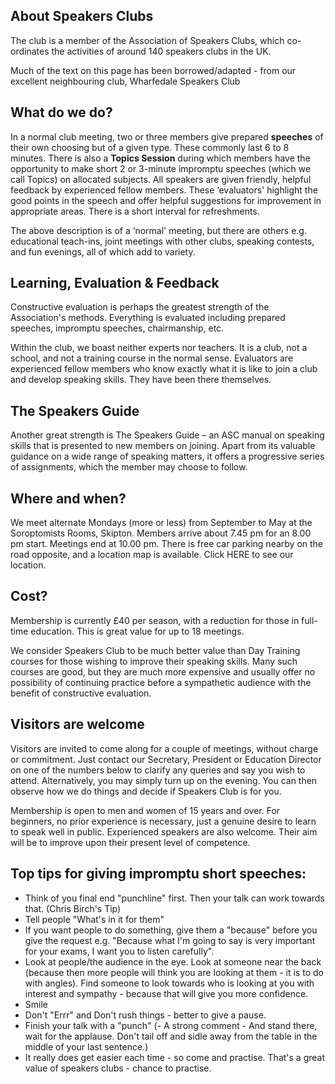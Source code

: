 ## About Speakers Clubs

The club is a member of the Association of Speakers Clubs, which co-ordinates the activities of around 140 speakers clubs in the UK.

Much of the text on this page has been borrowed/adapted - from our excellent neighbouring club, Wharfedale Speakers Club

## What do we do?

In a normal club meeting, two or three members give prepared **speeches** of their own choosing but of a given type. These commonly last 6 to 8 minutes. There is also a **Topics Session** during which members have the opportunity to make short 2 or 3-minute impromptu speeches (which we call Topics) on allocated subjects. All speakers are given friendly, helpful feedback by experienced fellow members. These ‘evaluators' highlight the good points in the speech and offer helpful suggestions for improvement in appropriate areas. There is a short interval for refreshments.

The above description is of a ‘normal' meeting, but there are others e.g. educational teach-ins, joint meetings with other clubs, speaking contests, and fun evenings, all of which add to variety.

## Learning, Evaluation & Feedback

Constructive evaluation is perhaps the greatest strength of the Association's methods. Everything is evaluated including prepared speeches, impromptu speeches, chairmanship, etc.

Within the club, we boast neither experts nor teachers. It is a club, not a school, and not a training course in the normal sense. Evaluators are experienced fellow members who know exactly what it is like to join a club and develop speaking skills. They have been there themselves.

## The Speakers Guide

Another great strength is The Speakers Guide – an ASC manual on speaking skills that is presented to new members on joining. Apart from its valuable guidance on a wide range of speaking matters, it offers a progressive series of assignments, which the member may choose to follow.

## Where and when?

We meet alternate Mondays (more or less) from September to May at the Soroptomists Rooms, Skipton. Members arrive about 7.45 pm for an 8.00 pm start. Meetings end at 10.00 pm. There is free car parking nearby on the road opposite, and a location map is available. Click HERE to see our location.

## Cost?

Membership is currently £40 per season, with a reduction for those in full-time education. This is great value for up to 18 meetings.

We consider Speakers Club to be much better value than Day Training courses for those wishing to improve their speaking skills. Many such courses are good, but they are much more expensive and usually offer no possibility of continuing practice before a sympathetic audience with the benefit of constructive evaluation.

## Visitors are welcome

Visitors are invited to come along for a couple of meetings, without charge or commitment. Just contact our Secretary, President or Education Director on one of the numbers below to clarify any queries and say you wish to attend. Alternatively, you may simply turn up on the evening. You can then observe how we do things and decide if Speakers Club is for you.

Membership is open to men and women of 15 years and over. For beginners, no prior experience is necessary, just a genuine desire to learn to speak well in public. Experienced speakers are also welcome. Their aim will be to improve upon their present level of competence.

## Top tips for giving impromptu short speeches:

- Think of you final end "punchline" first. Then your talk can work towards that. (Chris Birch's Tip) 
- Tell people "What's in it for them"
- If you want people to do something, give them a "because" before you give the request e.g. "Because what I'm going to say is very important for your exams, I want you to listen carefully". 
- Look at people/the audience in the eye. Look at someone near the back (because then more people will think you are looking at them - it is to do with angles). Find someone to look towards who is looking at you with interest and sympathy - because that will give you more confidence.
- Smile
- Don't "Errr" and Don't rush things - better to give a pause. 
- Finish your talk with a "punch" (- A strong comment - And stand there, wait for the applause. Don't tail off and sidle away from the table in the middle of your last sentence.)
- It really does get easier each time - so come and practise. That's a great value of speakers clubs - chance to practise.